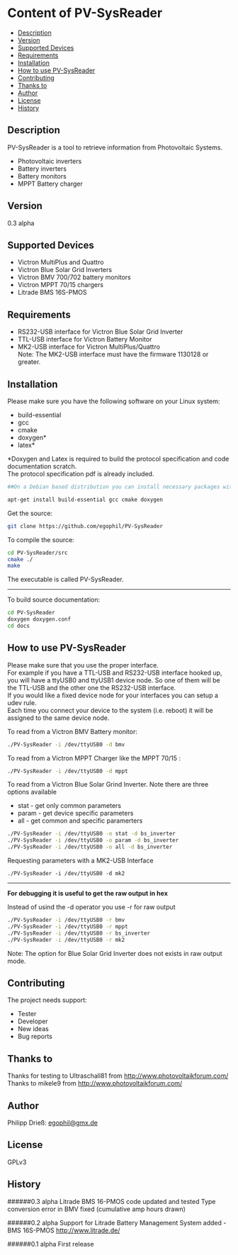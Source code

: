 # Content of PV-SysReader
* [Description](#description)
* [Version](#version)
* [Supported Devices](#supported-devices)
* [Requirements](#requirements)
* [Installation](#installation)
* [How to use PV-SysReader](#how-to-use-pv-sysreader)
* [Contributing](#contributing)
* [Thanks to](#thanks-to)
* [Author](#author)
* [License](#license)
* [History](#history)

## Description
PV-SysReader is a tool to retrieve information from Photovoltaic Systems.
- Photovoltaic inverters
- Battery inverters
- Battery monitors
- MPPT Battery charger

## Version
0.3 alpha

## Supported Devices
- Victron MultiPlus and Quattro
- Victron Blue Solar Grid Inverters
- Victron BMV 700/702 battery monitors
- Victron MPPT 70/15 chargers
- Litrade BMS 16S-PMOS

## Requirements
 - RS232-USB interface for Victron Blue Solar Grid Inverter
 - TTL-USB interface for Victron Battery Monitor
 - MK2-USB interface for Victron MultiPlus/Quattro  
Note: The MK2-USB interface must have the firmware 1130128 or greater.

## Installation
Please make sure you have the following software on your Linux system:
 - build-essential
 - gcc
 - cmake
 - doxygen*
 - latex*

*Doxygen and Latex is required to build the protocol specification and code documentation scratch.  
The protocol specification pdf is already included.

```bash
##On a Debian based distribution you can install necessary packages with:##

apt-get install build-essential gcc cmake doxygen

```

Get the source:
```bash
git clone https://github.com/egophil/PV-SysReader
```

To compile the source:
```bash
cd PV-SysReader/src
cmake ./
make
```
The executable is called PV-SysReader.
***
To build source documentation:
```bash
cd PV-SysReader
doxygen doxygen.conf
cd docs
```

## How to use PV-SysReader
Please make sure that you use the proper interface.  
For example if  you have a TTL-USB and RS232-USB interface hooked up, you will 
have a ttyUSB0 and ttyUSB1 device node. So one of them will be the TTL-USB and 
the other one the RS232-USB interface.  
If you would like a fixed device node for your interfaces you can setup a udev 
rule.  
Each time you connect your device to the system (i.e. reboot) it will be 
assigned to the same device node.

To read from a Victron BMV Battery monitor:
```bash
./PV-SysReader -i /dev/ttyUSB0 -d bmv
```
To read from a Victron MPPT Charger like the MPPT 70/15 :
```bash
./PV-SysReader -i /dev/ttyUSB0 -d mppt
```

To read from a Victron Blue Solar Grind Inverter.
Note there are three options available
 * stat - get only common parameters 
 * param - get device specific parameters
 * all - get common and specific paramerters

```bash
./PV-SysReader -i /dev/ttyUSB0 -o stat -d bs_inverter
./PV-SysReader -i /dev/ttyUSB0 -o param -d bs_inverter
./PV-SysReader -i /dev/ttyUSB0 -o all -d bs_inverter
```

Requesting parameters with a MK2-USB Interface 
```
./PV-SysReader -i /dev/ttyUSB0 -d mk2
```
***
**For debugging it is useful to get the raw output in hex**

Instead of usind the -d operator you use -r for raw output
```bash
./PV-SysReader -i /dev/ttyUSB0 -r bmv
./PV-SysReader -i /dev/ttyUSB0 -r mppt
./PV-SysReader -i /dev/ttyUSB0 -r bs_inverter
./PV-SysReader -i /dev/ttyUSB0 -r mk2
```
Note: The option for Blue Solar Grid Inverter does not exists in raw output 
mode.

## Contributing
The project needs support:
 - Tester
 - Developer
 - New ideas
 - Bug reports

## Thanks to
Thanks for testing to Ultraschall81 from <http://www.photovoltaikforum.com/>
Thanks to mikele9 from <http://www.photovoltaikforum.com/>

## Author
Philipp Drieß: <egophil@gmx.de>

## License
GPLv3

## History
######0.3 alpha
Litrade BMS 16-PMOS code updated and tested
Type conversion error in BMV fixed (cumulative amp hours drawn)


######0.2 alpha
Support for Litrade Battery Management System added - BMS 16S-PMOS  <http://www.litrade.de/>

######0.1 alpha
First release